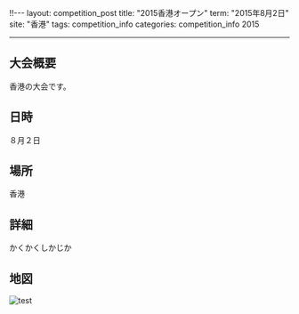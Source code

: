 !!---
layout: competition_post
title:  "2015香港オープン"
term: "2015年8月2日"
site: "香港"
tags: competition_info
categories: competition_info 2015


---

## 大会概要
香港の大会です。

## 日時
８月２日

## 場所
香港

## 詳細
かくかくしかじか

## 地図
<img src="http://placehold.it/500x300" alt="test">

[jficのサイト]:      http://www.jfic-japan.com
